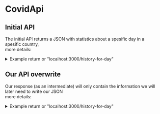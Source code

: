 # CovidApi 

## Initial API
The initial API returns a JSON with statistics about a spesific day in a spesific country, <br>
more details:

<details>
<summary>Example return or "localhost:3000/history-for-day"</summary>

```JSON

{
    "country": "Germany",
    "population": 84400420,
    "cases": {
        "new": null,
        "active": 1740911,
        "critical": 1406,
        "recovered": 33279300,
        "1M_pop": "416736",
        "total": 35172693
    },
    "day": "2022-10-23"
}

```
</details>

## Our API overwrite
Our response (as an intermediate) will only contain the information we will later need to write our JSON <br>
more details:

<details>
<summary>Example return or "localhost:3000/history-for-day"</summary>

```JSON

    [
        {
            "continent": "Europe",
            "country": "Germany",
            "population": 84400420,
            "cases": { 
                "new": null,
                "active": 1740911,
                "critical": 1406,
                "recovered": 33279300,
                "1M_pop": "416736",
                "total": 35172693
            },
            "deaths": {
                "new": null,
                "1M_pop": "1807",
                "total": 152482},
            "tests": {
                "1M_pop": "1449429",
                "total": 122332384
            },
            "day": "2022-10-23",
            "time": "2022-10-23T05:30:03+00:00"
        }
    ]

```
</details>